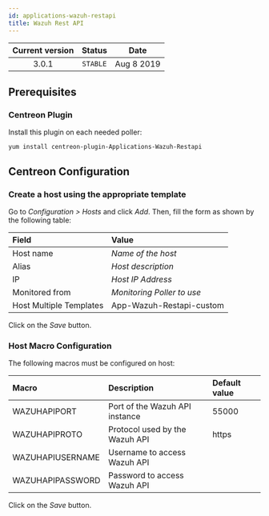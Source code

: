```yaml
---
id: applications-wazuh-restapi
title: Wazuh Rest API
---
```


| Current version | Status | Date |
| :-: | :-: | :-: |
| 3.0.1 | `STABLE` | Aug  8 2019 |

## Prerequisites

### Centreon Plugin

Install this plugin on each needed poller:

``` shell
yum install centreon-plugin-Applications-Wazuh-Restapi
```

## Centreon Configuration

### Create a host using the appropriate template

Go to *Configuration \> Hosts* and click *Add*. Then, fill the form as shown by the following table:

| Field                   | Value                      |
| :---------------------- | :------------------------- |
| Host name               | *Name of the host*         |
| Alias                   | *Host description*         |
| IP                      | *Host IP Address*          |
| Monitored from          | *Monitoring Poller to use* |
| Host Multiple Templates | App-Wazuh-Restapi-custom   |

Click on the *Save* button.

### Host Macro Configuration

The following macros must be configured on host:

| Macro            | Description                    | Default value |
| :--------------- | :----------------------------- | :------------ |
| WAZUHAPIPORT     | Port of the Wazuh API instance | 55000         |
| WAZUHAPIPROTO    | Protocol used by the Wazuh API | https         |
| WAZUHAPIUSERNAME | Username to access Wazuh API   |               |
| WAZUHAPIPASSWORD | Password to access Wazuh API   |               |

Click on the *Save* button.


